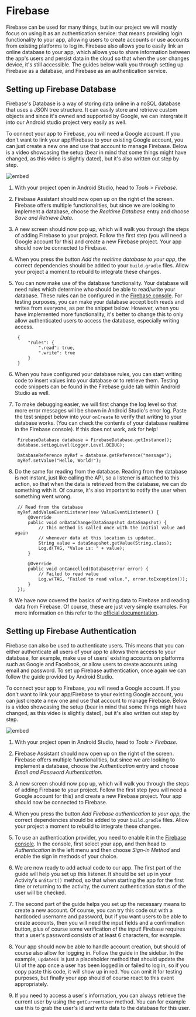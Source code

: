 # Firebase

Firebase can be used for many things, but in our project we will mostly focus on using it as an authentication service: that means providing login functionality to your app, allowing users to create accounts or use accounts from existing platforms to log in. Firebase also allows you to easily link an online database to your app, which allows you to share information between the app's users and persist data in the cloud so that when the user changes device, it's still accessible. The guides below walk you through setting up Firebase as a database, and Firebase as an authentication service.

## Setting up Firebase Database

Firebase's Database is a way of storing data online in a noSQL database that uses a JSON tree structure. It can easily store and retrieve custom objects and since it's owned and supported by Google, we can intergrate it into our Android studio project very easily as well. 

To connect your app to Firebase, you will need a Google account. If you don't want to link your app/Firebase to your existing Google account, you can just create a new one and use that account to manage Firebase. Below is a video showcasing the setup (bear in mind that some things might have changed, as this video is slightly dated), but it's also written out step by step.

![embed](https://player.vimeo.com/video/208360983)

1. With your project open in Android Studio, head to *Tools > Firebase*.

2. Firebase Assistant should now open up on the right of the screen. Firebase offers multiple functionalities, but since we are looking to implement a database, choose the *Realtime Database* entry and choose *Save and Retrieve Data*.

3. A new screen should now pop up, which will walk you through the steps of adding Firebase to your project. Follow the first step (you will need a Google account for this) and create a new Firebase project. Your app should now be connected to Firebase.

4. When you press the button *Add the realtime database to your app*, the correct dependencies should be added to your `build.gradle` files. Allow your project a moment to rebuild to integrate these changes.

5. You can now make use of the database functionality. Your database will need rules which determine who should be able to read/write your database. These rules can be configured in the [Firebase console](https://console.firebase.google.com/). For testing purposes, you can make your database accept both reads and writes from everyone, as per the snippet below. However, when you have implemented more functionality, it's better to change this to only allow authenticated users to access the database, especially writing access. 

        {
            "rules": {
                ".read": true,
                ".write": true
            }
        }

6. When you have configured your database rules, you can start writing code to insert values into your database or to retrieve them. Testing code snippets can be found in the Firebase guide tab within Android Studio as well. 

7. To make debugging easier, we will first change the log level so that more error messages will be shown in Android Studio's error log. Paste the test snippet below into your `onCreate` to verify that writing to your database works. (You can check the contents of your database realtime in the Firebase console). If this does not work, ask for help! 

        FirebaseDatabase database = FirebaseDatabase.getInstance();
        database.setLogLevel(Logger.Level.DEBUG);

        DatabaseReference myRef = database.getReference("message");
        myRef.setValue("Hello, World!");

8. Do the same for reading from the database. Reading from the database is not instant, just like calling the API, so a listener is attached to this action, so that when the data is retrieved from the database, we can do something with it. Of course, it's also important to notify the user when something went wrong. 

        // Read from the database
        myRef.addValueEventListener(new ValueEventListener() {
            @Override
            public void onDataChange(DataSnapshot dataSnapshot) {
                // This method is called once with the initial value and again
                // whenever data at this location is updated.
                String value = dataSnapshot.getValue(String.class);
                Log.d(TAG, "Value is: " + value);
            }

            @Override
            public void onCancelled(DatabaseError error) {
                // Failed to read value
                Log.w(TAG, "Failed to read value.", error.toException());
            }
        });

9. We have now covered the basics of writing data to Firebase and reading data from Firebase. Of course, these are just very simple examples. For more information on this refer to the [official documentation](https://firebase.google.com/docs/database/android/read-and-write).


## Setting up Firebase Authentication

Firebase can also be used to authenticate users. This means that you can either authenticate all users of your app to allows them access to your database, for example, make use of users' existing accounts on platforms such as Google and Facebook, or allow users to create accounts using email and password. To set up Firebase authentication, once again we can follow the guide provided by Android Studio. 

To connect your app to Firebase, you will need a Google account. If you don't want to link your app/Firebase to your existing Google account, you can just create a new one and use that account to manage Firebase. Below is a video showcasing the setup (bear in mind that some things might have changed, as this video is slightly dated), but it's also written out step by step.

![embed](https://player.vimeo.com/video/208276322)

1. With your project open in Android Studio, head to *Tools > Firebase*.

2. Firebase Assistant should now open up on the right of the screen. Firebase offers multiple functionalities, but since we are looking to implement a database, choose the *Authentication* entry and choose *Email and Password Authentication*.

3. A new screen should now pop up, which will walk you through the steps of adding Firebase to your project. Follow the first step (you will need a Google account for this) and create a new Firebase project. Your app should now be connected to Firebase.

4. When you press the button *Add Firebase authentication to your app*, the correct dependencies should be added to your `build.gradle` files. Allow your project a moment to rebuild to integrate these changes.

5. To use an authentication provider, you need to enable it in the [Firebase console](https://console.firebase.google.com/). In the console, first select your app, and then head to *Authentication* in the left menu and then choose *Sign-in Method* and enable the sign in methods of your choice.

6. We are now ready to add actual code to our app. The first part of the guide will help you set up this listener. It should be set up in your Activity's `onStart()` method, so that when starting the app for the first time or returning to the activity, the current authentication status of the user will be checked. 

7. The second part of the guide helps you set up the necessary means to create a new account. Of course, you can try this code out with a hardcoded username and password, but if you want users to be able to create accounts, then you will need the input fields and a confirmation button, plus of course some verification of the input! Firebase requires that a user's password consists of at least 6 characters, for example. 

8. Your app should now be able to handle account creation, but should of course also allow for logging in. Follow the guide in the sidebar. In the example, `updateUI` is just a placeholder method that should update the UI of the app once a user has been logged in or failed to log in, so if you copy paste this code, it will show up in red. You can omit it for testing purposes, but finally your app should of course react to this event appropriately. 

9. If you need to access a user's information, you can always retrieve the current user by using the `getCurrentUser` method. You can for example use this to grab the user's id and write data to the database for this user. 







